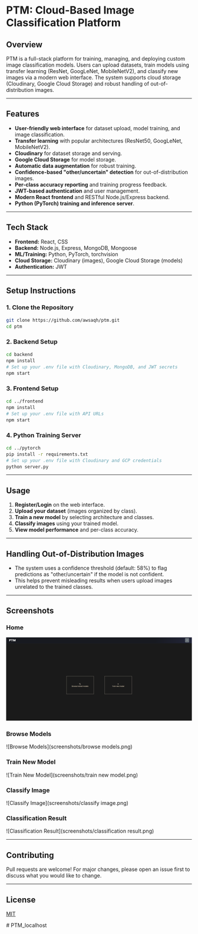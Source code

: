 # PTM: Cloud-Based Image Classification Platform

## Overview

PTM is a full-stack platform for training, managing, and deploying custom image classification models. Users can upload datasets, train models using transfer learning (ResNet, GoogLeNet, MobileNetV2), and classify new images via a modern web interface. The system supports cloud storage (Cloudinary, Google Cloud Storage) and robust handling of out-of-distribution images.

---

## Features

- **User-friendly web interface** for dataset upload, model training, and image classification.
- **Transfer learning** with popular architectures (ResNet50, GoogLeNet, MobileNetV2).
- **Cloudinary** for dataset storage and serving.
- **Google Cloud Storage** for model storage.
- **Automatic data augmentation** for robust training.
- **Confidence-based "other/uncertain" detection** for out-of-distribution images.
- **Per-class accuracy reporting** and training progress feedback.
- **JWT-based authentication** and user management.
- **Modern React frontend** and RESTful Node.js/Express backend.
- **Python (PyTorch) training and inference server**.

---

## Tech Stack

- **Frontend:** React, CSS
- **Backend:** Node.js, Express, MongoDB, Mongoose
- **ML/Training:** Python, PyTorch, torchvision
- **Cloud Storage:** Cloudinary (images), Google Cloud Storage (models)
- **Authentication:** JWT

---

## Setup Instructions

### 1. Clone the Repository

```bash
git clone https://github.com/awsaqh/ptm.git
cd ptm
```

### 2. Backend Setup

```bash
cd backend
npm install
# Set up your .env file with Cloudinary, MongoDB, and JWT secrets
npm start
```

### 3. Frontend Setup

```bash
cd ../frontend
npm install
# Set up your .env file with API URLs
npm start
```

### 4. Python Training Server

```bash
cd ../pytorch
pip install -r requirements.txt
# Set up your .env file with Cloudinary and GCP credentials
python server.py
```

---

## Usage

1. **Register/Login** on the web interface.
2. **Upload your dataset** (images organized by class).
3. **Train a new model** by selecting architecture and classes.
4. **Classify images** using your trained model.
5. **View model performance** and per-class accuracy.

---

## Handling Out-of-Distribution Images

- The system uses a confidence threshold (default: 58%) to flag predictions as "other/uncertain" if the model is not confident.
- This helps prevent misleading results when users upload images unrelated to the trained classes.

---

## Screenshots

### Home

![Home](screenshots/home.png)

### Browse Models

![Browse Models](screenshots/browse models.png)

### Train New Model

![Train New Model](screenshots/train new model.png)

### Classify Image

![Classify Image](screenshots/classify image.png)

### Classification Result

![Classification Result](screenshots/classification result.png)

---

## Contributing

Pull requests are welcome! For major changes, please open an issue first to discuss what you would like to change.

---

## License

[MIT](LICENSE)

#   P T M _ l o c a l h o s t 
 
 